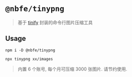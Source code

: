 # `@nbfe/tinypng`

> 基于 [tinify](https://www.npmjs.com/package/tinify) 封装的命令行图片压缩工具

## Usage

```
npm i -D @nbfe/tinypng

npx tinypng xx/images
```

> 内置 6 个账号, 每个月可压缩 3000 张图片. 请节约使用.
